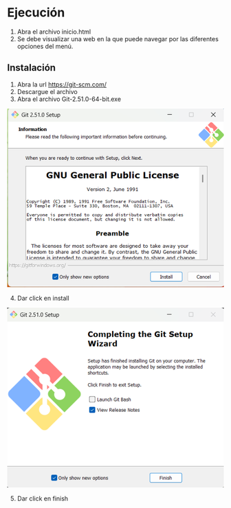 # Ejecución

1. Abra el archivo inicio.html
2. Se debe visualizar una web en la que puede navegar por las diferentes opciones del menú.

## Instalación

1. Abra la url https://git-scm.com/
2. Descargue el archivo 
3. Abra el archivo Git-2.51.0-64-bit.exe
   
![alt text](image.png)

4. Dar click en install

![alt text](image-1.png)

5. Dar click en finish
